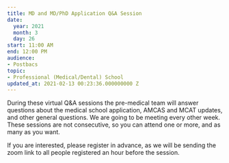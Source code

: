 ```yaml
---
title: MD and MD/PhD Application Q&A Session
date:
  year: 2021
  month: 3
  day: 26
start: 11:00 AM
end: 12:00 PM
audience:
- Postbacs
topic:
- Professional (Medical/Dental) School
updated_at: 2021-02-13 00:23:36.000000000 Z
---
```

<span>During these virtual Q&amp;A sessions the pre-medical team will
answer questions about the medical school application, AMCAS and MCAT
updates, and other general questions. We are going to be meeting every
other week. These sessions are not consecutive, so you can attend one or
more, and as many as you want. </span>


<span>If you are interested, please register in advance, as we will be
sending the zoom link to all people registered an hour before the
session. </span>


 
